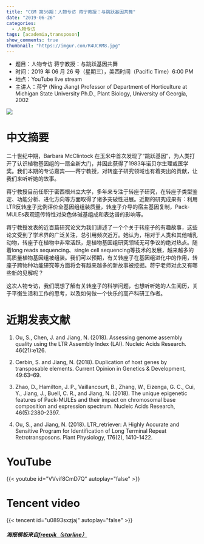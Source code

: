 ```yaml
---
title: "CGM 第56期：人物专访 蒋宁教授：与跳跃基因共舞"
date: "2019-06-26"
categories:
  - 人物专访
tags: [academia,transposon]
show_comments: true
thumbnail: "https://imgur.com/R4UCRM8.jpg"
---
```



- 题目：人物专访 蒋宁教授：与跳跃基因共舞
- 时间：2019 年 06 月 26 号（星期三），美西时间（Pacific Time）6:00 PM
- 地点：YouTube live stream
- 主讲人：蒋宁 (Ning Jiang) Professor of Department of Horticulture at Michigan State University Ph.D., Plant Biology, University of Georgia, 2002

![](https://i.imgur.com/mfKuroB.png)

# 中文摘要

二十世纪中期，Barbara McClintock 在玉米中首次发现了“跳跃基因”，为人类打开了认识植物基因组的一扇全新大门，并因此获得了1983年诺贝尔生理或医学奖。我们本期的专访嘉宾——蒋宁教授，对转座子研究领域也有着突出的贡献，让我们来听听她的故事。

蒋宁教授目前任职于密西根州立大学，多年来专注于转座子研究，在转座子类型鉴定、功能分析、进化方向等方面取得了诸多突破性进展。近期的研究成果有：利用LTR反转座子比例评价全基因组组装质量，转座子介导的宿主基因复制，Pack-MULEs表观遗传特性对染色体碱基组成和表达谱的影响等。

蒋宁教授发表的近百篇研究论文为我们讲述了一个个关于转座子的有趣故事，这些论文受到了学术界的广泛关注，总引用频次近万。她认为，相对于人类和其他哺乳动物，转座子在植物中非常活跃，是植物基因组研究领域无可争议的绝对热点。随着long reads sequencing、single cell sequencing等技术的发展，越来越多的高质量植物基因组被组装。我们可以预期，有关转座子在基因组进化中的作用，转座子跨物种功能研究等方面将会有越来越多的新故事被挖掘。蒋宁老师对此又有哪些新的见解呢？

这次人物专访，我们既想了解有关转座子的科学问题，也想听听她的人生阅历，关于平衡生活和工作的思考，以及如何做一个快乐的高产科研工作者。


# 近期发表文献
1. Ou, S., Chen, J. and Jiang, N. (2018). Assessing genome assembly quality using the LTR Assembly Index (LAI). Nucleic Acids Research. 46(21):e126.

2. Cerbin, S. and Jiang, N. (2018). Duplication of host genes by transposable elements. Current Opinion in Genetics & Development, 49:63–69.

3. Zhao, D., Hamilton, J. P., Vaillancourt, B., Zhang, W., Eizenga, G. C., Cui, Y., Jiang, J., Buell, C. R., and Jiang, N. (2018). The unique epigenetic features of Pack-MULEs and their impact on chromosomal base composition and expression spectrum. Nucleic Acids Research, 46(5):2380-2397.

4. Ou, S., and Jiang, N. (2018). LTR_retriever: A Highly Accurate and Sensitive Program for Identification of Long Terminal Repeat Retrotransposons. Plant Physiology, 176(2), 1410-1422.



# YouTube

{{< youtube id="VVvif8CmD7Q" autoplay="false" >}}

# Tencent video

{{< tencent id="u0893sxzjaj" autoplay="false" >}}

##### 海报模板来自[freepik（starline）](https://www.freepik.com/free-vector/business-brochure-with-colorful-hexagonal-shapes_885237.htm)
